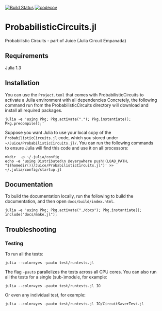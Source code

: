 [![Build Status](https://travis-ci.org/Juice-jl/ProbabilisticCircuits.jl.svg?branch=master)](https://travis-ci.org/Juice-jl/LogicCircuits.jl)
[![codecov](https://codecov.io/gh/Juice-jl/ProbabilisticCircuits.jl/branch/master/graph/badge.svg)](https://codecov.io/gh/Juice-jl/LogicCircuits.jl)

# ProbabilisticCircuits.jl
Probabilistic Circuits - part of Juice (Julia Circuit Empanada)

## Requirements

Julia 1.3

## Installation

You can use the `Project.toml` that comes with ProbabilisticCircuits to activate a Julia environment with all dependencies
Concretely, the following command run from the ProbabilisticCircuits directory will download and install all required packages.

    julia -e 'using Pkg; Pkg.activate("."); Pkg.instantiate(); Pkg.precompile();'

Suppose you want Julia to use your local copy of the `ProbabilisticCircuits.jl` code, which you stored under `~/Juice/ProbabilisticCircuits.jl/`.
You can run the following commands to ensure Julia will find this code and use it on all processors:
    
    mkdir  -p ~/.julia/config
    echo -e 'using Distributed\n @everywhere push!(LOAD_PATH, "$(homedir())/Juice/ProbabilisticCircuits.jl")' >> ~/.julia/config/startup.jl

## Documentation

To build the documentation locally, run the following to build the documentation, and then open `docs/build/index.html`.

    julia -e 'using Pkg; Pkg.activate("./docs"); Pkg.instantiate(); include("docs/make.jl");

## Troubleshooting

### Testing

To run all the tests:

    julia --color=yes -pauto test/runtests.jl

The flag `-pauto` parallelizes the tests across all CPU cores.
You can also run all the tests for a single (sub-)module, for example:

    julia --color=yes -pauto test/runtests.jl IO

Or even any individual test, for example:

    julia --color=yes -pauto test/runtests.jl IO/CircuitSaverTest.jl
